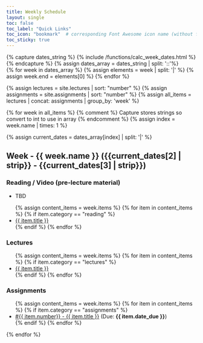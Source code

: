 ```yaml
---
title: Weekly Schedule
layout: single
toc: false
toc_label: "Quick Links"
toc_icon: "bookmark"  # corresponding Font Awesome icon name (without fa prefix)
toc_sticky: true
---
```


{% capture dates_string %}
  {% include /functions/calc_week_dates.html %}
{% endcapture %}
{% assign dates_array = dates_string | split: '::'%}	
{% for week in dates_array %}
  {% assign elements = week | split: '|' %}
  {% assign week.end = elements[0] %}
{% endfor %}

{% assign lectures = site.lectures | sort: "number" %}
{% assign assignments = site.assignments | sort: "number" %}
{% assign all_items = lectures | concat: assignments | group_by: 'week'  %}

{% for week in all_items %}
  {% comment %}
    Capture stores strings so convert to int to use in array
  {% endcomment %}
  {% assign index = week.name | times: 1 %} 

  {% assign current_dates = dates_array[index] | split: '|' %}

  <h2 id="week_{{ week.name }}">Week - {{ week.name }} ({{current_dates[2] | strip}} - {{current_dates[3] | strip}})
  <a class="header-link" href="#week_{{ week.name }}" title="Permalink"></a></h2>
  <div class="weekly_schedule_content_area">
    <h3 class="no_toc weekly_schedule_content_label">Reading / Video (pre-lecture material)</h3>
    <ul><li class="weekly_schedule_content_item">TBD</li></ul>
    <ul>
      {% assign content_items = week.items %}
      {% for item in content_items %}
        {% if item.category == "reading" %}
          <li class="weekly_schedule_content_item">
            <a href="{{ site.baseurl }}{{ item.url }}">{{ item.title }}</a>
          </li>
        {% endif %}
      {% endfor %}
    </ul>
  </div>
  <div class="weekly_schedule_content_area">
    <h3 class="no_toc weekly_schedule_content_label">Lectures</h3>
    <ul>
      {% assign content_items = week.items %}
      {% for item in content_items %}
        {% if item.category == "lectures" %}
          <li class="weekly_schedule_content_item">
            <a href="{{ site.baseurl }}{{ item.url }}">{{ item.title }}</a>
          </li>
        {% endif %}
      {% endfor %}
    </ul>
  </div>
  <div class="weekly_schedule_content_area">
    <h3 class="no_toc weekly_schedule_content_label">Assignments</h3>
    <ul>
      {% assign content_items = week.items %}
      {% for item in content_items %}
        {% if item.category == "assignments" %}
          <li class="weekly_schedule_content_item">
            <a href="{{ site.baseurl }}{{ item.url }}">#{{ item.number}} - {{ item.title }}</a> 
          (Due: <b>{{ item.date_due }}</b>)
          </li>    
        {% endif %}
      {% endfor %}
    </ul>
  </div>

{% endfor %}